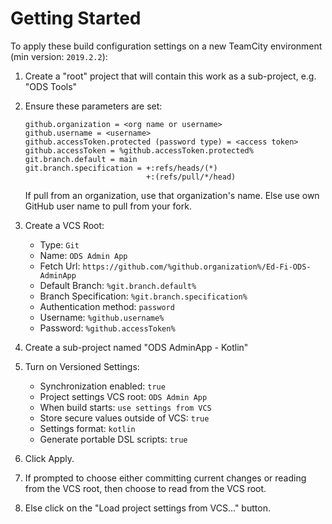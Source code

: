 # Getting Started

To apply these build configuration settings on a new TeamCity environment (min
version: `2019.2.2`):

1. Create a "root" project that will contain this work as a sub-project, e.g.
   "ODS Tools"
1. Ensure these parameters are set:

    ```none
    github.organization = <org name or username>
    github.username = <username>
    github.accessToken.protected (password type) = <access token>
    github.accessToken = %github.accessToken.protected%
    git.branch.default = main
    git.branch.specification = +:refs/heads/(*)
                               +:(refs/pull/*/head)
    ```

    If pull from an organization, use that organization's name. Else use own
    GitHub user name to pull from your fork.

1. Create a VCS Root:
    * Type: `Git`
    * Name: `ODS Admin App`
    * Fetch Url: `https://github.com/%github.organization%/Ed-Fi-ODS-AdminApp`
    * Default Branch: `%git.branch.default%`
    * Branch Specification: `%git.branch.specification%`
    * Authentication method: `password`
    * Username: `%github.username%`
    * Password: `%github.accessToken%`
1. Create a sub-project named "ODS AdminApp - Kotlin"
1. Turn on Versioned Settings:
    * Synchronization enabled: `true`
    * Project settings VCS root: `ODS Admin App`
    * When build starts: `use settings from VCS`
    * Store secure values outside of VCS: `true`
    * Settings format: `kotlin`
    * Generate portable DSL scripts: `true`
1. Click Apply.
1. If prompted to choose either committing current changes or reading from the
   VCS root, then choose to read from the VCS root.
1. Else click on the "Load project settings from VCS..." button.
